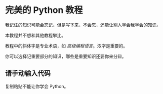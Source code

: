 # 完美的 Python 教程

我记住的知识可能会忘记，但是写下来，不会忘，还能让别人学会我学会的知识。

本教程并不想和其他教程攀比。

教程中的斜体字是专业术语，如 _高级编程语言_。浓字是重要的。

你可以选择记重要部分的知识，哪些是重要知识还要你来分辩。

## 请手动输入代码

复制粘贴不能让你学会 Python。
